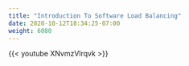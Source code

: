 ```yaml
---
title: "Introduction To Software Load Balancing"
date: 2020-10-12T18:34:25-07:00
weight: 6080
---
```


{{< youtube  XNvmzVlrqvk  >}}

